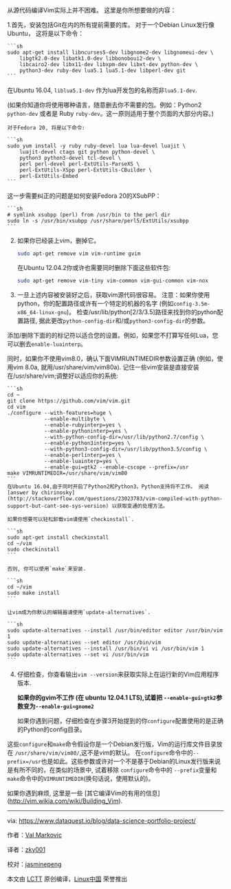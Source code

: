 从源代码编译Vim实际上并不困难。
这里是你所想要做的内容：

1.首先，安装包括Git在内的所有提前需要的库。
对于一个Debian Linux发行像Ubuntu，
这将是以下命令：

    ```sh
    sudo apt-get install libncurses5-dev libgnome2-dev libgnomeui-dev \
        libgtk2.0-dev libatk1.0-dev libbonoboui2-dev \
        libcairo2-dev libx11-dev libxpm-dev libxt-dev python-dev \
        python3-dev ruby-dev lua5.1 lua5.1-dev libperl-dev git
    ```

   在Ubuntu 16.04, `liblua5.1-dev` 作为lua开发包的名称而非`lua5.1-dev`.

   (如果你知道你将使用哪种语言，随意删去你不需要的包。例如：Python2 `python-dev` 或者是 Ruby `ruby-dev`。这一原则适用于整个页面的大部分内容。)

    对于Fedora 20, 将是以下命令:

    ```sh
    sudo yum install -y ruby ruby-devel lua lua-devel luajit \
        luajit-devel ctags git python python-devel \
        python3 python3-devel tcl-devel \
        perl perl-devel perl-ExtUtils-ParseXS \
        perl-ExtUtils-XSpp perl-ExtUtils-CBuilder \
        perl-ExtUtils-Embed
    ```

这一步需要纠正的问题是如何安装Fedora 20的XSubPP：

    ```sh
    # symlink xsubpp (perl) from /usr/bin to the perl dir
    sudo ln -s /usr/bin/xsubpp /usr/share/perl5/ExtUtils/xsubpp 
    ```

2. 如果你已经装上vim，删掉它。

    ```sh
    sudo apt-get remove vim vim-runtime gvim
    ```

    在Ubuntu 12.04.2你或许也需要同时删除下面这些软件包:

    ```sh
    sudo apt-get remove vim-tiny vim-common vim-gui-common vim-nox
    ```

3. 一旦上述内容被安装好之后，获取vim源代码很容易。
注意：如果你使用python，你的配置路径或许有一个特定的机器的名字 (例如`config-3.5m-x86_64-linux-gnu`)。
   检查/usr/lib/python[2/3/3.5]路径来找到你的python配置路径, 据此更改`python-config-dir`和/或`python3-config-dir`的参数。

添加/删除下面的的标记符以适合您的设置。例如，如果您不打算写任何Lua，您可以删去`enable-luainterp`。

同时，如果你不使用vim8.0，确认下面VIMRUNTIMEDIR参数设置正确
   (例如，使用vim 8.0a, 就用/usr/share/vim/vim80a).
   记住一些vim安装是直接安装在/usr/share/vim;调整好以适应你的系统:

    ```sh
    cd ~
    git clone https://github.com/vim/vim.git
    cd vim
    ./configure --with-features=huge \
                --enable-multibyte \
                --enable-rubyinterp=yes \
                --enable-pythoninterp=yes \
                --with-python-config-dir=/usr/lib/python2.7/config \
                --enable-python3interp=yes \
                --with-python3-config-dir=/usr/lib/python3.5/config \
                --enable-perlinterp=yes \
                --enable-luainterp=yes \
                --enable-gui=gtk2 --enable-cscope --prefix=/usr
    make VIMRUNTIMEDIR=/usr/share/vim/vim80
    ```
    在Ubuntu 16.04,由于同时开启了Python2和Python3，Python支持将不工作。 阅读 [answer by chirinosky](http://stackoverflow.com/questions/23023783/vim-compiled-with-python-support-but-cant-see-sys-version) 以获取变通的处理方法。

    如果你想要可以轻松卸载vim请使用`checkinstall`.

    ```sh
    sudo apt-get install checkinstall
    cd ~/vim
    sudo checkinstall
    ```

    否则, 你可以使用`make`来安装.

    ```sh
    cd ~/vim
    sudo make install
    ```

    让vim成为你默认的编辑器请使用`update-alternatives`.

    ```sh
    sudo update-alternatives --install /usr/bin/editor editor /usr/bin/vim 1
    sudo update-alternatives --set editor /usr/bin/vim
    sudo update-alternatives --install /usr/bin/vi vi /usr/bin/vim 1
    sudo update-alternatives --set vi /usr/bin/vim
    ```

4. 仔细检查，你查看输出`vim --version`来获取实际上在运行新的Vim应用程序版本.

    **如果你的gvim不工作 (在 ubuntu 12.04.1 LTS),试着把
    `--enable-gui=gtk2`参数变为`--enable-gui=gnome2`**

	如果你遇到问题，仔细检查在步骤3开始提到的你`configure`配置使用的是正确的Python的config目录。

这些`configure`和`make`命令假设你是一个Debian发行版，Vim的运行库文件目录放在
`/usr/share/vim/vim80/`,这不是vim的默认。 在`configure`命令中的`--prefix=/usr`也是如此。这些参数或许对一个不是基于Debian的Linux发行版来说是有所不同的，在类似的场景中, 试着移除 `configure`命令中的
    `--prefix`变量和`make`命令中的`VIMRUNTIMEDIR`(换句话说，使用默认的)。

   如果你遇到麻烦, 这里是一些 [其它编译Vim的有用的信息]
    (http://vim.wikia.com/wiki/Building_Vim).
    
--------------------------------------------------------------------------------

via: https://www.dataquest.io/blog/data-science-portfolio-project/

作者：[Val Markovic][a]

译者：[zky001](https://github.com/zky001)

校对：[jasminepeng](https://github.com/jasminepeng)

本文由 [LCTT](https://github.com/LCTT/TranslateProject) 原创编译，[Linux中国](https://linux.cn/) 荣誉推出

[a]:   https://github.com/Valloric
